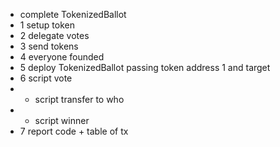- complete TokenizedBallot
- 1 setup token
- 2 delegate votes
- 3 send tokens
- 4 everyone founded
- 5 deploy TokenizedBallot passing token address 1 and target
- 6 script vote
- + script transfer to who
- + script winner
- 7 report code + table of tx

